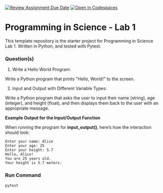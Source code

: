 [![Review Assignment Due Date](https://classroom.github.com/assets/deadline-readme-button-22041afd0340ce965d47ae6ef1cefeee28c7c493a6346c4f15d667ab976d596c.svg)](https://classroom.github.com/a/MvVUvWNd)
[![Open in Codespaces](https://classroom.github.com/assets/launch-codespace-2972f46106e565e64193e422d61a12cf1da4916b45550586e14ef0a7c637dd04.svg)](https://classroom.github.com/open-in-codespaces?assignment_repo_id=17882597)
# Programming in Science - Lab 1

This template repository is the starter project for Programming in Science Lab 1. Written in Python, and tested with Pytest.

### Question(s)

1. Write a Hello World Program:

Write a Python program that prints "Hello, World!" to the screen.

2. Input and Output with Different Variable Types:

Write a Python program that asks the user to input their name (string), age (integer), and height (float), and then displays them back to the user with an appropriate message.

**Example Output for the Input/Output Function**

When running the program for **input_output()**, here’s how the interaction should look:
```
Enter your name: Alice
Enter your age: 25
Enter your height: 5.7
Hello, Alice!
You are 25 years old.
Your height is 5.7 meters.
```

### Run Command

`pytest`
